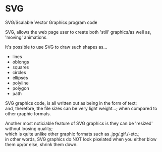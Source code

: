 # SVG
SVG/Scalable Vector Graphics program code

SVG, allows the web page user to create both 'still' graphics/as well as, 'moving' animations.

It's possible to use SVG to draw such shapes as...

- lines
- oblongs
- squares
- circles
- ellipses
- polyline
- polygon
- path

SVG graphics code, is all written out as being in the form of text;   
and, therefore, the file sizes can be very light weight...; when compared to other graphic formats.   

Another most noticiable feature of SVG graphics is they can be 'resized' without loosing quality;      
which is quite unlike other graphic formats such as .jpg/.gif./-etc.;  
in other words, SVG graphics do NOT look pixelated when you either blow them up/or else, shrink them down.   
